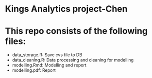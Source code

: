 # Kings Analytics project-Chen
# This repo consists of the following files:
- data_storage.R: Save cvs file to DB
- data_cleaning.R: Data processing and cleaning for modelling
- modelling.Rmd: Modelling and report
- modelling.pdf: Report
